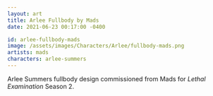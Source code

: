 ```yaml
---
layout: art
title: Arlee Fullbody by Mads
date: 2021-06-23 00:17:00 -0400

id: arlee-fullbody-mads
image: /assets/images/Characters/Arlee/fullbody-mads.png
artists: mads
characters: arlee-summers
---
```

Arlee Summers fullbody design commissioned from Mads for *Lethal Examination*
Season 2.
